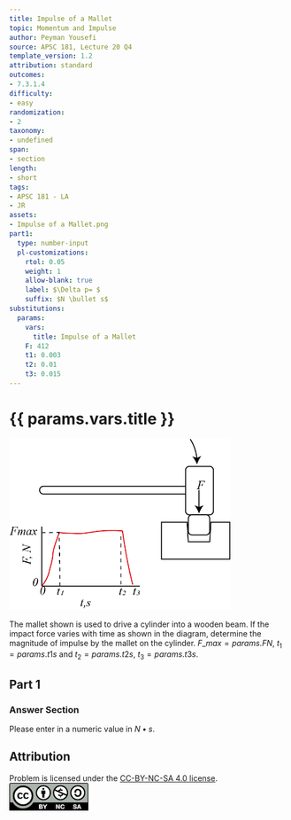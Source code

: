 ```yaml
---
title: Impulse of a Mallet
topic: Momentum and Impulse
author: Peyman Yousefi
source: APSC 181, Lecture 20 Q4
template_version: 1.2
attribution: standard
outcomes:
- 7.3.1.4
difficulty:
- easy
randomization:
- 2
taxonomy:
- undefined
span:
- section
length:
- short
tags:
- APSC 181 - LA
- JR
assets:
- Impulse of a Mallet.png
part1:
  type: number-input
  pl-customizations:
    rtol: 0.05
    weight: 1
    allow-blank: true
    label: $\Delta p= $
    suffix: $N \bullet s$
substitutions:
  params:
    vars:
      title: Impulse of a Mallet
    F: 412
    t1: 0.003
    t2: 0.01
    t3: 0.015
---
```

# {{ params.vars.title }}
<img src="Impulse of a Mallet.png" width=400>

The mallet shown is used to drive a cylinder into a wooden beam.
If the impact force varies with time as shown in the diagram, determine the magnitude of impulse by the mallet on the cylinder.
$F\_{max} = {{params.F}} N$, $t_1 = {{params.t1}}s$ and $t_2 = {{params.t2}}s$,  $t_3 = {{params.t3}}s$.

## Part 1

### Answer Section

Please enter in a numeric value in $N \bullet s$.

## Attribution

Problem is licensed under the [CC-BY-NC-SA 4.0 license](https://creativecommons.org/licenses/by-nc-sa/4.0/).<br> ![The Creative Commons 4.0 license requiring attribution-BY, non-commercial-NC, and share-alike-SA license.](https://raw.githubusercontent.com/firasm/bits/master/by-nc-sa.png)